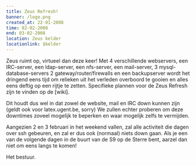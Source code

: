 ```yaml
---
title: Zeus Refresh!
banner: /logo.png
created_at: 22-01-2008
time: 02-02-2008
end: 03-02-2008
location: Zeus kelder
locationlink: $kelder
---
```


Zeus ruimt op, virtueel dan deze keer! Met 4 verschillende webservers, een IRC-server, een ldap-server, een nfs-server, een mail-server, 3 mysql-database-servers 2 gateway/router/firewalls en een backupserver wordt het dringend eens tijd om relieken uit het verleden overboord te gooien en alles eens deftig op een rijtje te zetten. Specifieke plannen voor de Zeus Refresh zijn te vinden op de [wiki].

Dit houdt dus wel in dat zowel de website, mail en IRC down kunnen zijn (geldt ook voor latex.ugent.be, sorry) We zullen echter proberen om deze downtimes zoveel mogelijk te beperken en waar mogelijk zelfs te vermijden.

Aangezien 2 en 3 februari in het weekend vallen, zal alle activiteit die dagen over ssh gebeuren, en zal er dus ook (normaal) niets down gaan. Als je een van de volgende dagen in de buurt van de S9 op de Sterre bent, aarzel dan niet om eens langs te komen!

Het bestuur.

